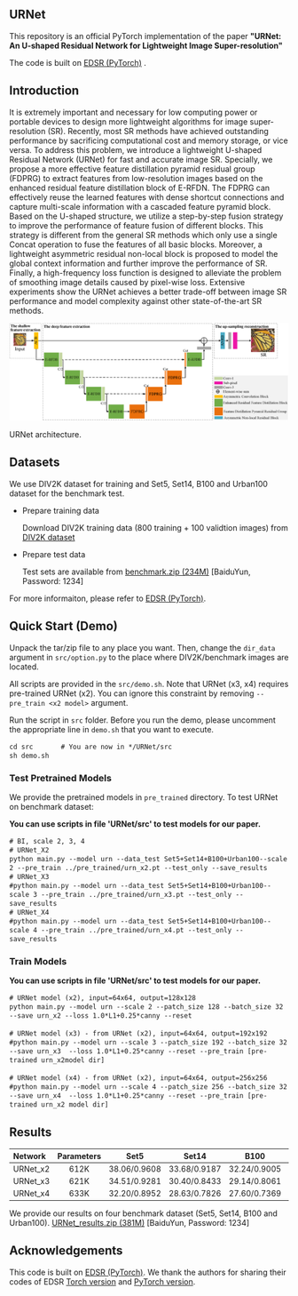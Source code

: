 ## URNet

This repository is an official PyTorch implementation of the paper **"URNet: An U-shaped Residual Network for Lightweight Image Super-resolution"**

The code is built on [EDSR (PyTorch)](https://github.com/sanghyun-son/EDSR-PyTorch) .



## Introduction

It is extremely important and necessary for low computing power or portable devices to design more lightweight algorithms for image super-resolution (SR). Recently, most SR methods have achieved outstanding performance by sacrificing computational cost and memory storage, or vice versa. To address this problem, we introduce a lightweight U-shaped Residual Network (URNet) for fast and accurate image SR. Specially, we propose a more effective feature distillation pyramid residual group (FDPRG) to extract features from low-resolution images based on the enhanced residual feature distillation block of E-RFDN. The FDPRG can effectively reuse the learned features with dense shortcut connections and capture multi-scale information with a cascaded feature pyramid block. Based on the U-shaped structure, we utilize a step-by-step fusion strategy to improve the performance of feature fusion of different blocks. This strategy is different from the general SR methods which only use a single Concat operation to fuse the features of all basic blocks. Moreover, a lightweight asymmetric residual non-local block is proposed to model the global context information and further improve the performance of SR. Finally, a high-frequency loss function is designed to alleviate the problem of smoothing image details caused by pixel-wise loss. Extensive experiments show the URNet achieves a better trade-off between image SR performance and model complexity against other state-of-the-art SR methods.

![URNet](figs/URNet.png)

URNet architecture.



## Datasets

We use DIV2K dataset for training and Set5, Set14, B100 and Urban100 dataset for the benchmark test.

* Prepare training data

  Download DIV2K training data (800 training + 100 validtion images) from [DIV2K dataset](https://data.vision.ee.ethz.ch/cvl/DIV2K/) 

* Prepare test data

  Test sets  are available from  [benchmark.zip (234M)](https://pan.baidu.com/s/1uI1VNcHBki1ClbkRceX7Zw) [BaiduYun, Password: 1234]

For more informaiton, please refer to [EDSR (PyTorch)](https://github.com/sanghyun-son/EDSR-PyTorch). 



## Quick Start (Demo)

Unpack the tar/zip file to any place you want. Then, change the `dir_data` argument in `src/option.py` to the place where DIV2K/benchmark images are located.

All scripts are provided in the `src/demo.sh`. Note that URNet (x3, x4) requires pre-trained URNet  (x2). You can ignore this constraint by removing `--pre_train <x2 model>` argument.

Run the script in `src` folder. Before you run the demo, please uncomment the appropriate line in `demo.sh` that you want to execute.

```
cd src       # You are now in */URNet/src
sh demo.sh
```



### Test Pretrained Models

We provide the pretrained models in `pre_trained` directory. To test URNet on benchmark dataset:

**You can use scripts in file 'URNet/src' to test models for our paper.**

```shell
# BI, scale 2, 3, 4
# URNet_X2
python main.py --model urn --data_test Set5+Set14+B100+Urban100--scale 2 --pre_train ../pre_trained/urn_x2.pt --test_only --save_results
# URNet_X3
#python main.py --model urn --data_test Set5+Set14+B100+Urban100--scale 3 --pre_train ../pre_trained/urn_x3.pt --test_only --save_results
# URNet_X4
#python main.py --model urn --data_test Set5+Set14+B100+Urban100--scale 4 --pre_train ../pre_trained/urn_x4.pt --test_only --save_results
```



### Train Models

**You can use scripts in file 'URNet/src' to test models for our paper.**

```shell
# URNet model (x2), input=64x64, output=128x128
python main.py --model urn --scale 2 --patch_size 128 --batch_size 32 --save urn_x2 --loss 1.0*L1+0.25*canny --reset

# URNet model (x3) - from URNet (x2), input=64x64, output=192x192
#python main.py --model urn --scale 3 --patch_size 192 --batch_size 32  --save urn_x3  --loss 1.0*L1+0.25*canny --reset --pre_train [pre-trained urn_x2model dir]

# URNet model (x4) - from URNet (x2), input=64x64, output=256x256
#python main.py --model urn --scale 4 --patch_size 256 --batch_size 32  --save urn_x4  --loss 1.0*L1+0.25*canny --reset --pre_train [pre-trained urn_x2 model dir]
```



## Results

| Network  | Parameters |     Set5     |    Set14     |     B100     |   Urban100   |
| :------- | :--------: | :----------: | :----------: | :----------: | :----------: |
| URNet_x2 |    612K    | 38.06/0.9608 | 33.68/0.9187 | 32.24/0.9005 | 32.42/0.9310 |
| URNet_x3 |    621K    | 34.51/0.9281 | 30.40/0.8433 | 29.14/0.8061 | 28.40/0.8574 |
| URNet_x4 |    633K    | 32.20/0.8952 | 28.63/0.7826 | 27.60/0.7369 | 26.23/0.7905 |

We provide our results on four benchmark dataset (Set5, Set14, B100 and Urban100). [URNet_results.zip (381M)](https://pan.baidu.com/s/1-_R0La6UIESqcBnJKnSi3A) [BaiduYun, Password: 1234]



## Acknowledgements

This code is built on [EDSR (PyTorch)](https://github.com/sanghyun-son/EDSR-PyTorch). We thank the authors for sharing their codes of EDSR [Torch version](https://github.com/LimBee/NTIRE2017) and [PyTorch version](https://github.com/sanghyun-son/EDSR-PyTorch).

